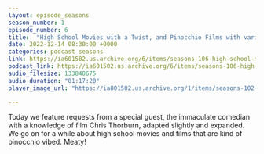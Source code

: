 ```yaml
---
layout: episode_seasons
season_number: 1
episode_number: 6
title:  "High School Movies with a Twist, and Pinocchio Films with various sub categories"
date: 2022-12-14 08:30:00 +0000
categories: podcast seasons
link: https://ia601502.us.archive.org/6/items/seasons-106-high-school-movies-with-a-twist-pinocchio-films-and-various-subcategories/Seasons%20%23%20106%20-%20High%20School%20Movies%20With%20A%20Twist%2C%20Pinocchio%20Films%20and%20Various%20Subcategories.m4a
podcast_link: https://ia601502.us.archive.org/6/items/seasons-106-high-school-movies-with-a-twist-pinocchio-films-and-various-subcategories/Seasons%20%23%20106%20-%20High%20School%20Movies%20With%20A%20Twist%2C%20Pinocchio%20Films%20and%20Various%20Subcategories.m4a
audio_filesize: 133840675
audio_duration: "01:17:20"
player_image_url: "https://ia801502.us.archive.org/1/items/seasons-102-frank-sinatra-songs-and-woman-as-weapons/2000x2000_Seasons_Podcast_Art.jpg"

---
```

Today we feature requests from a special guest, the immaculate comedian with a knowledge of film Chris Thorburn, adapted slightly and expanded. We go on for a while about high school movies and films that are kind of pinocchio vibed. Meaty! 